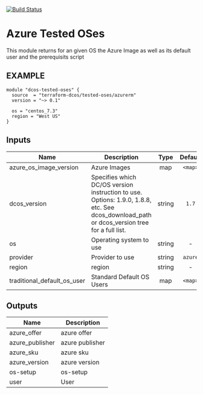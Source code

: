 [![Build Status](https://jenkins-terraform.mesosphere.com/service/dcos-terraform-jenkins/job/dcos-terraform/job/terraform-template-azurerm-tested-oses/job/master/badge/icon)](https://jenkins-terraform.mesosphere.com/service/dcos-terraform-jenkins/job/dcos-terraform/job/terraform-template-azurerm-tested-oses/job/master/)

# Azure Tested OSes
This module returns for an given OS the Azure Image as well as its default user and the prerequisits script

## EXAMPLE

```hcl
module "dcos-tested-oses" {
  source  = "terraform-dcos/tested-oses/azurerm"
  version = "~> 0.1"

  os = "centos_7.3"
  region = "West US"
}
```


## Inputs

| Name | Description | Type | Default | Required |
|------|-------------|:----:|:-----:|:-----:|
| azure_os_image_version | Azure Images | map | `<map>` | no |
| dcos_version | Specifies which DC/OS version instruction to use. Options: 1.9.0, 1.8.8, etc. See dcos_download_path or dcos_version tree for a full list. | string | `1.7` | no |
| os | Operating system to use | string | - | yes |
| provider | Provider to use | string | `azure` | no |
| region | region | string | - | yes |
| traditional_default_os_user | Standard Default OS Users | map | `<map>` | no |

## Outputs

| Name | Description |
|------|-------------|
| azure_offer | azure offer |
| azure_publisher | azure publisher |
| azure_sku | azure sku |
| azure_version | azure version |
| os-setup | os-setup |
| user | User |

